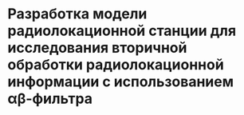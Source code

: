 # Разработка модели радиолокационной станции для исследования вторичной обработки радиолокационной информации с использованием αβ-фильтра
